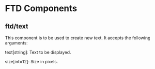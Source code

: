 # FTD Components

## ftd/text

This component is to be used to create new text. It accepts
the following arguments:

text[string]: Text to be displayed.

size[int=12]: Size in pixels.
